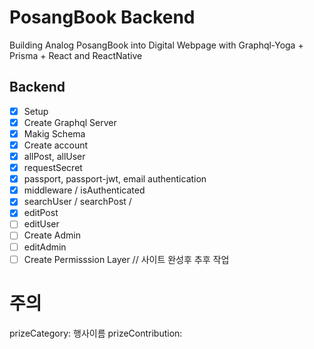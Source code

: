 # PosangBook Backend

Building Analog PosangBook into Digital Webpage with Graphql-Yoga + Prisma + React and ReactNative

## Backend

- [x] Setup
- [x] Create Graphql Server
- [x] Makig Schema
- [x] Create account
- [x] allPost, allUser
- [x] requestSecret
- [x] passport, passport-jwt, email authentication
- [x] middleware / isAuthenticated
- [x] searchUser / searchPost /
- [x] editPost
- [ ] editUser
- [ ] Create Admin
- [ ] editAdmin
- [ ] Create Permisssion Layer // 사이트 완성후 추후 작업

# 주의

prizeCategory: 행사이름
prizeContribution:

